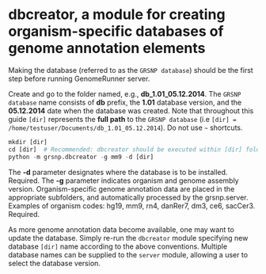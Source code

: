 


dbcreator, a module for creating organism-specific databases of genome annotation elements
========================================================

Making the database (referred to as the `GRSNP database`) should be the first step before running GenomeRunner server.

Create and go to the folder named, e.g., **db_1.01_05.12.2014**. The `GRSNP database` name consists of **db** prefix, the **1.01** database version, and the **05.12.2014** date when the database was created. Note that throughout this guide `[dir]` represents the **full path** to the `GRSNP database` (i.e `[dir] = /home/testuser/Documents/db_1.01_05.12.2014`). Do not use `~` shortcuts.


```r
mkdir [dir]
cd [dir]  # Recommended: dbcreator should be executed within [dir] folder
python -m grsnp.dbcreator -g mm9 -d [dir]
```


The **-d** parameter designates where the database is to be installed. Required.
The **-g** parameter indicates organism and genome assembly version. Organism-specific genome annotation data are placed in the appropriate subfolders, and automatically processed by the grsnp.server. Examples of organism codes: hg19, mm9, rn4, danRer7, dm3, ce6, sacCer3. Required.

As more genome annotation data become available, one may want to update the database. Simply re-run the `dbcreator` module specifying new database `[dir]` name according to the above conventions. Multiple database names can be supplied to the `server` module, allowing a user to select the database version.
